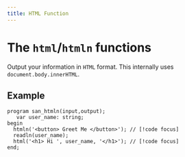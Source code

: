 ```yaml
---
title: HTML Function
---
```


# The `html`/`htmln` functions

Output your information in `HTML` format. This internally uses `document.body.innerHTML`.

## Example

```pascal:line-numbers
program san_htmln(input,output);
   var user_name: string;
begin
  htmln('<button> Greet Me </button>'); // [!code focus]
  readln(user_name);
  html('<h1> Hi ', user_name, '</h1>'); // [!code focus]
end;
```

<style>
    * {
        scroll-behavior: smooth;
    }
</style>
